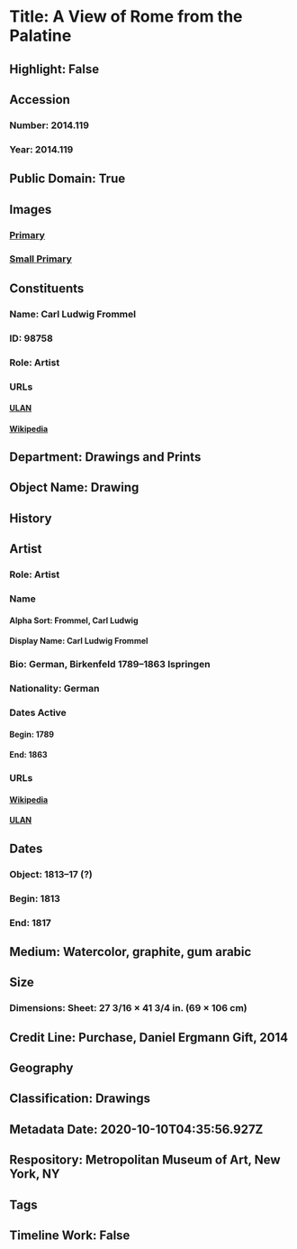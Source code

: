 # Title: A View of Rome from the Palatine
## Highlight: False
## Accession
### Number: 2014.119
### Year: 2014.119
## Public Domain: True
## Images
### [Primary](https://images.metmuseum.org/CRDImages/dp/original/DP-15069-001.jpg)
### [Small Primary](https://images.metmuseum.org/CRDImages/dp/web-large/DP-15069-001.jpg)
## Constituents
### Name: Carl Ludwig Frommel
### ID: 98758
### Role: Artist
### URLs
#### [ULAN](http://vocab.getty.edu/page/ulan/500007181)
#### [Wikipedia](https://www.wikidata.org/wiki/Q317396)
## Department: Drawings and Prints
## Object Name: Drawing
## History
## Artist
### Role: Artist
### Name
#### Alpha Sort: Frommel, Carl Ludwig
#### Display Name: Carl Ludwig Frommel
### Bio: German, Birkenfeld 1789–1863 Ispringen
### Nationality: German
### Dates Active
#### Begin: 1789
#### End: 1863
### URLs
#### [Wikipedia](https://www.wikidata.org/wiki/Q317396)
#### [ULAN](http://vocab.getty.edu/page/ulan/500007181)
## Dates
### Object: 1813–17 (?)
### Begin: 1813
### End: 1817
## Medium: Watercolor, graphite, gum arabic
## Size
### Dimensions: Sheet: 27 3/16 × 41 3/4 in. (69 × 106 cm)
## Credit Line: Purchase, Daniel Ergmann Gift, 2014
## Geography
## Classification: Drawings
## Metadata Date: 2020-10-10T04:35:56.927Z
## Respository: Metropolitan Museum of Art, New York, NY
## Tags
## Timeline Work: False